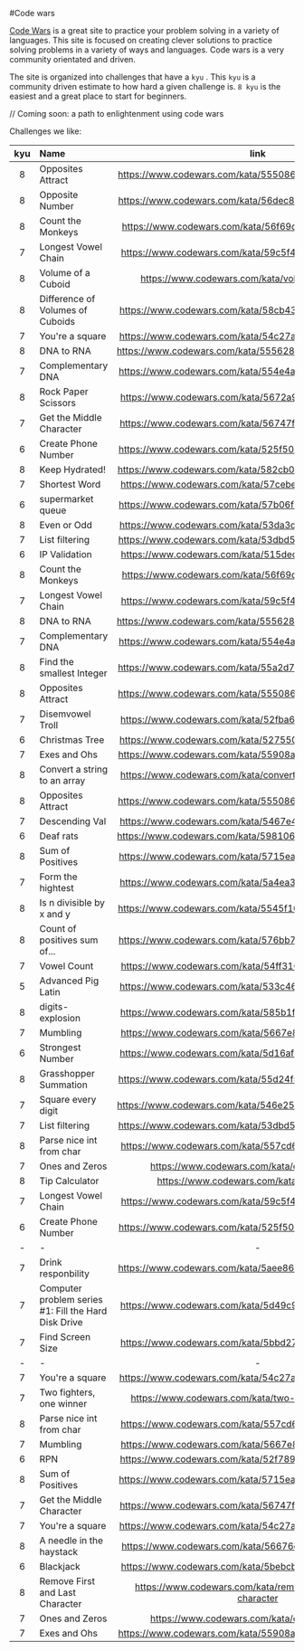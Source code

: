#Code wars

[Code Wars](https://codewars.com) is a great site to practice your problem solving in a variety of languages. This site is focused on creating clever solutions to practice solving problems in a variety of ways and languages. Code wars is a very community orientated and driven.

The site is organized into challenges that have a `kyu` . This `kyu` is a community driven estimate to how hard a given challenge is. `8 kyu` is the easiest and a great place to start for beginners.

// Coming soon: a path to enlightenment using code wars

Challenges we like:

| kyu | Name                                                 |                             link                              |    language     |
| :-: | :--------------------------------------------------- | :-----------------------------------------------------------: | :-------------: |
|  8  | Opposites Attract                                    |    https://www.codewars.com/kata/555086d53eac039a2a000083     |       C#        |
|  8  | Opposite Number                                      |    https://www.codewars.com/kata/56dec885c54a926dcd001095     |       C#        |
|  8  | Count the Monkeys                                    |    https://www.codewars.com/kata/56f69d9f9400f508fb000ba7     |       C#        |
|  7  | Longest Vowel Chain                                  |    https://www.codewars.com/kata/59c5f4e9d751df43cf000035     |       C#        |
|  8  | Volume of a Cuboid                                   |       https://www.codewars.com/kata/volume-of-a-cuboid        |       C#        |
|  8  | Difference of Volumes of Cuboids                     |    https://www.codewars.com/kata/58cb43f4256836ed95000f97     |       C#        |
|  7  | You're a square                                      |    https://www.codewars.com/kata/54c27a33fb7da0db0100040e     |       C#        |
|  8  | DNA to RNA                                           |    https://www.codewars.com/kata/5556282156230d0e5e000089     |       C#        |
|  7  | Complementary DNA                                    |    https://www.codewars.com/kata/554e4a2f232cdd87d9000038     |       C#        |
|  8  | Rock Paper Scissors                                  |    https://www.codewars.com/kata/5672a98bdbdd995fad00000f     |       C#        |
|  7  | Get the Middle Character                             |    https://www.codewars.com/kata/56747fd5cb988479af000028     |       C#        |
|  6  | Create Phone Number                                  |    https://www.codewars.com/kata/525f50e3b73515a6db000b83     |       C#        |
|  8  | Keep Hydrated!                                       |    https://www.codewars.com/kata/582cb0224e56e068d800003c     |       C#        |
|  7  | Shortest Word                                        |    https://www.codewars.com/kata/57cebe1dc6fdc20c57000ac9     |       C#        |
|  6  | supermarket queue                                    |    https://www.codewars.com/kata/57b06f90e298a7b53d000a86     |       C#        |
|  8  | Even or Odd                                          |    https://www.codewars.com/kata/53da3dbb4a5168369a0000fe     |       C#        |
|  7  | List filtering                                       |    https://www.codewars.com/kata/53dbd5315a3c69eed20002dd     |       C#        |
|  6  | IP Validation                                        |    https://www.codewars.com/kata/515decfd9dcfc23bb6000006     |       C#        |
|  8  | Count the Monkeys                                    |    https://www.codewars.com/kata/56f69d9f9400f508fb000ba7     |   javascript    |
|  7  | Longest Vowel Chain                                  |    https://www.codewars.com/kata/59c5f4e9d751df43cf000035     |   javascript    |
|  8  | DNA to RNA                                           |    https://www.codewars.com/kata/5556282156230d0e5e000089     |   javascript    |
|  7  | Complementary DNA                                    |    https://www.codewars.com/kata/554e4a2f232cdd87d9000038     |   javascript    |
|  8  | Find the smallest Integer                            |    https://www.codewars.com/kata/55a2d7ebe362935a210000b2     | javascript / C# |
|  8  | Opposites Attract                                    |    https://www.codewars.com/kata/555086d53eac039a2a000083     |       C#        |
|  7  | Disemvowel Troll                                     |    https://www.codewars.com/kata/52fba66badcd10859f00097e     |   javascript    |
|  6  | Christmas Tree                                       |    https://www.codewars.com/kata/52755006cc238fcae70000ed     |       C#        |
|  7  | Exes and Ohs                                         |    https://www.codewars.com/kata/55908aad6620c066bc00002a     |       C#        |
|  8  | Convert a string to an array                         |  https://www.codewars.com/kata/convert-a-string-to-an-array   |   javascript    |
|  8  | Opposites Attract                                    |    https://www.codewars.com/kata/555086d53eac039a2a000083     |   javascript    |
|  7  | Descending Val                                       |    https://www.codewars.com/kata/5467e4d82edf8bbf40000155     |   javascript    |
|  6  | Deaf rats                                            |    https://www.codewars.com/kata/598106cb34e205e074000031     |       C#        |
|  8  | Sum of Positives                                     |    https://www.codewars.com/kata/5715eaedb436cf5606000381     |   javascript    |
|  7  | Form the hightest                                    |    https://www.codewars.com/kata/5a4ea304b3bfa89a9900008e     |       C#        |
|  8  | Is n divisible by x and y                            |    https://www.codewars.com/kata/5545f109004975ea66000086     |   javascript    |
|  8  | Count of positives sum of...                         |    https://www.codewars.com/kata/576bb71bbbcf0951d5000044     |   javascript    |
|  7  | Vowel Count                                          |    https://www.codewars.com/kata/54ff3102c1bad923760001f3     |   javascript    |
|  5  | Advanced Pig Latin                                   |    https://www.codewars.com/kata/533c46b140aafec05b000d31     |   javascript    |
|  8  | digits-explosion                                     |    https://www.codewars.com/kata/585b1fafe08bae9988000314     |       C#        |
|  7  | Mumbling                                             |    https://www.codewars.com/kata/5667e8f4e3f572a8f2000039     |   javascript    |
|  6  | Strongest Number                                     |    https://www.codewars.com/kata/5d16af632cf48200254a6244     |       C#        |
|  8  | Grasshopper Summation                                |    https://www.codewars.com/kata/55d24f55d7dd296eb9000030     |   javascript    |
|  7  | Square every digit                                   |    https://www.codewars.com/kata/546e2562b03326a88e000020     |   javascript    |
|  7  | List filtering                                       |    https://www.codewars.com/kata/53dbd5315a3c69eed20002dd     |       C#        |
|  8  | Parse nice int from char                             |    https://www.codewars.com/kata/557cd6882bfa3c8a9f0000c1     |   javascript    |
|  7  | Ones and Zeros                                       |         https://www.codewars.com/kata/ones-and-zeros          |   javascript    |
|  8  | Tip Calculator                                       |         https://www.codewars.com/kata/tip-calculator          |       C#        |
|  7  | Longest Vowel Chain                                  |    https://www.codewars.com/kata/59c5f4e9d751df43cf000035     |       C#        |
|  6  | Create Phone Number                                  |    https://www.codewars.com/kata/525f50e3b73515a6db000b83     |       C#        |
|  -  | -                                                    |                               -                               |        -        |
|  7  | Drink responbility                                   |    https://www.codewars.com/kata/5aee86c5783bb432cd000018     |       C#        |
|  7  | Computer problem series #1: Fill the Hard Disk Drive |    https://www.codewars.com/kata/5d49c93d089c6e000ff8428c     |       C#        |
|  7  | Find Screen Size                                     |    https://www.codewars.com/kata/5bbd279c8f8bbd5ee500000f     |       C#        |
|  -  | -                                                    |                               -                               |        -        |
|  7  | You're a square                                      |    https://www.codewars.com/kata/54c27a33fb7da0db0100040e     |   javascript    |
|  7  | Two fighters, one winner                             |     https://www.codewars.com/kata/two-fighters-one-winner     |   javascript    |
|  8  | Parse nice int from char                             |    https://www.codewars.com/kata/557cd6882bfa3c8a9f0000c1     |       C#        |
|  7  | Mumbling                                             |    https://www.codewars.com/kata/5667e8f4e3f572a8f2000039     |   javascript    |
|  6  | RPN                                                  |    https://www.codewars.com/kata/52f78966747862fc9a0009ae     |       C#        |
|  8  | Sum of Positives                                     |    https://www.codewars.com/kata/5715eaedb436cf5606000381     |       C#        |
|  7  | Get the Middle Character                             |    https://www.codewars.com/kata/56747fd5cb988479af000028     |       C#        |
|  7  | You're a square                                      |    https://www.codewars.com/kata/54c27a33fb7da0db0100040e     |       C#        |
|  8  | A needle in the haystack                             |    https://www.codewars.com/kata/56676e8fabd2d1ff3000000c     |   javascript    |
|  6  | Blackjack                                            |    https://www.codewars.com/kata/5bebcbf2832c3acc870000f6     |       C#        |
|  8  | Remove First and Last Character                      | https://www.codewars.com/kata/remove-first-and-last-character |   javascript    |
|  7  | Ones and Zeros                                       |         https://www.codewars.com/kata/ones-and-zeros          |       C#        |
|  7  | Exes and Ohs                                         |    https://www.codewars.com/kata/55908aad6620c066bc00002a     |   javascript    |
